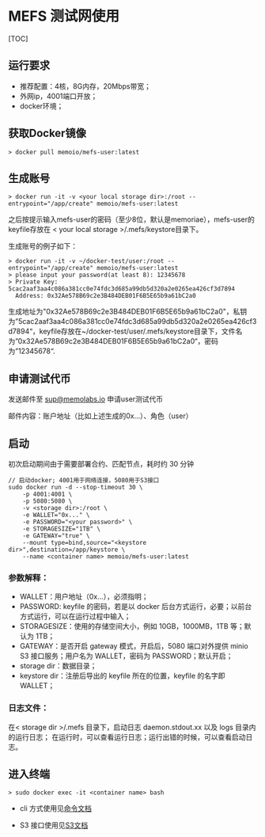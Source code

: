 # MEFS 测试网使用

[TOC]

## 运行要求

* 推荐配置：4核，8G内存，20Mbps带宽；
* 外网ip，4001端口开放；
* docker环境；

## 获取Docker镜像

```shell
> docker pull memoio/mefs-user:latest
```

## 生成账号

```shell
> docker run -it -v <your local storage dir>:/root --entrypoint="/app/create" memoio/mefs-user:latest
```

之后按提示输入mefs-user的密码（至少8位，默认是memoriae），mefs-user的keyfile存放在 < your local storage >/.mefs/keystore目录下。

生成账号的例子如下：

```shell
> docker run -it -v ~/docker-test/user:/root --entrypoint="/app/create" memoio/mefs-user:latest
> please input your password(at least 8): 12345678
> Private Key: 5cac2aaf3aa4c086a381cc0e74fdc3d685a99db5d320a2e0265ea426cf3d7894
  Address: 0x32Ae578B69c2e3B484DEB01F6B5E65b9a61bC2a0
```

生成地址为"0x32Ae578B69c2e3B484DEB01F6B5E65b9a61bC2a0"，私钥为”5cac2aaf3aa4c086a381cc0e74fdc3d685a99db5d320a2e0265ea426cf3d7894“，keyfile存放在~/docker-test/user/.mefs/keystore目录下，文件名为”0x32Ae578B69c2e3B484DEB01F6B5E65b9a61bC2a0“，密码为”12345678“.

## 申请测试代币

发送邮件至 sup@memolabs.io 申请user测试代币

邮件内容：账户地址（比如上述生成的0x...）、角色（user）

## 启动

初次启动期间由于需要部署合约、匹配节点，耗时约 30 分钟

```shell
// 启动docker; 4001用于网络连接，5080用于S3接口
sudo docker run -d --stop-timeout 30 \
    -p 4001:4001 \
    -p 5080:5080 \
    -v <storage dir>:/root \
    -e WALLET="0x..." \
    -e PASSWORD="<your password>" \
    -e STORAGESIZE="1TB" \
    -e GATEWAY="true" \
    --mount type=bind,source="<keystore dir>",destination=/app/keystore \
    --name <container name> memoio/mefs-user:latest
```

### 参数解释：

- WALLET：用户地址（0x...），必须指明；
- PASSWORD: keyfile 的密码，若是以 docker 后台方式运行，必要；以前台方式运行，可以在运行过程中输入；
- STORAGESIZE：使用的存储空间大小，例如 10GB，1000MB，1TB 等；默认为 1TB；
- GATEWAY：是否开启 gateway 模式，开启后，5080 端口对外提供 minio S3 接口服务；用户名为 WALLET，密码为 PASSWORD；默认开启；
- storage dir：数据目录；
- keystore dir：注册后导出的 keyfile 所在的位置，keyfile 的名字即 WALLET；

### 日志文件：
在< storage dir >/.mefs 目录下，启动日志 daemon.stdout.xx 以及 logs 目录内的运行日志；
在运行时，可以查看运行日志；运行出错的时候，可以查看启动日志。

## 进入终端

```shell
> sudo docker exec -it <container name> bash
```

- cli 方式使用见[命令文档](http://132.232.87.203:8088/508dev/dev-github/tree/master/docs/cmd)

- S3 接口使用见[S3文档](http://132.232.87.203:8088/508dev/dev-github/tree/master/docs/api)